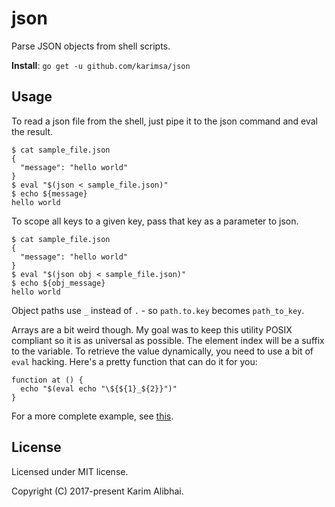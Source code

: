 # json

Parse JSON objects from shell scripts.

**Install**: `go get -u github.com/karimsa/json`

## Usage

To read a json file from the shell, just pipe it to the json command and eval the result.

```shell
$ cat sample_file.json
{
  "message": "hello world"
}
$ eval "$(json < sample_file.json)"
$ echo ${message}
hello world
```

To scope all keys to a given key, pass that key as a parameter to json.

```shell
$ cat sample_file.json
{
  "message": "hello world"
}
$ eval "$(json obj < sample_file.json)"
$ echo ${obj_message}
hello world
```

Object paths use `_` instead of `.` - so `path.to.key` becomes `path_to_key`.

Arrays are a bit weird though. My goal was to keep this utility POSIX compliant so it is
as universal as possible. The element index will be a suffix to the variable. To retrieve
the value dynamically, you need to use a bit of `eval` hacking. Here's a pretty function that
can do it for you:

```shell
function at () {
  echo "$(eval echo "\${${1}_${2}}")"
}
```

For a more complete example, see [this](example/test.sh).

## License

Licensed under MIT license.

Copyright (C) 2017-present Karim Alibhai.
